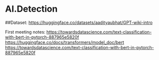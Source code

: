 # AI.Detection
##Dataset: https://huggingface.co/datasets/aadityaubhat/GPT-wiki-intro 

First meeting notes: 
  https://towardsdatascience.com/text-classification-with-bert-in-pytorch-887965e5820f
  https://huggingface.co/docs/transformers/model_doc/bert
  https://towardsdatascience.com/text-classification-with-bert-in-pytorch-887965e5820f 
